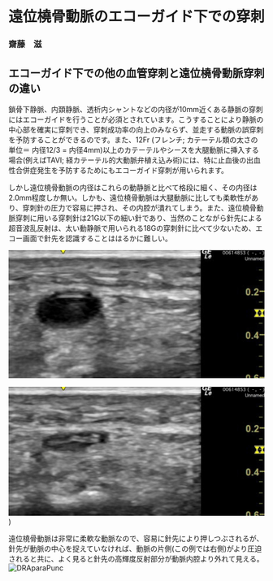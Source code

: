 # 遠位橈骨動脈のエコーガイド下での穿刺

### 齋藤　滋

## エコーガイド下での他の血管穿刺と遠位橈骨動脈穿刺の違い

鎖骨下静脈、内頚静脈、透析内シャントなどの内径が10mm近くある静脈の穿刺にはエコーガイドを行うことが必須とされています。こうすることにより静脈の中心部を確実に穿刺でき、穿刺成功率の向上のみならず、並走する動脈の誤穿刺を予防することができるのです。また、12Fr (フレンチ; カテーテル類の太さの単位＝ 内径12/3 = 内径4mm)以上のカテーテルやシースを大腿動脈に挿入する場合(例えばTAVI; 経カテーテル的大動脈弁植え込み術)には、特に止血後の出血性合併症発生を予防するためにもエコーガイド穿刺が用いられます。

しかし遠位橈骨動脈の内径はこれらの動静脈と比べて格段に細く、その内径は2.0mm程度しか無い。しかも、遠位橈骨動脈は大腿動脈に比しても柔軟性があり、穿刺針の圧力で容易に押され、その内腔が潰れてしまう。また、遠位橈骨動脈穿刺に用いる穿刺針は21G以下の細い針であり、当然のことながら針先による超音波乱反射は、太い動静脈で用いられる18Gの穿刺針に比べて少ないため、エコー画面で針先を認識することははるかに難しい。

![針先で押しつぶされる前の遠位橈骨動脈](https://github.com/SSAITO-Atlas/Cardiology-Atlas/blob/master/SAITO/DRA_ECHO/imgs/DRAcompression01.jpg)

![針先で押しつぶされた遠位橈骨動脈](https://github.com/SSAITO-Atlas/Cardiology-Atlas/blob/master/SAITO/DRA_ECHO/imgs/DRAcompression02.jpg))

遠位橈骨動脈は非常に柔軟な動脈なので、容易に針先により押しつぶされるが、針先が動脈の中心を捉えていなければ、動脈の片側(この例では右側)がより圧迫されると共に、よく見ると針先の高輝度反射部分が動脈内腔より外れて見える。![DRAparaPunc](/Users/transradial/Documents/Cardiology-Atlas/SAITO/DRA_ECHO/imgs/DRAparaPunc.jpg)
